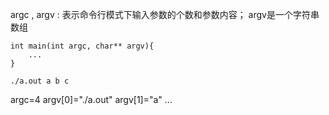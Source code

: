 argc , argv : 表示命令行模式下输入参数的个数和参数内容；
argv是一个字符串数组

```
int main(int argc, char** argv){
    ...
}
```
```
./a.out a b c
```
argc=4
argv[0]="./a.out"
argv[1]="a"
...
